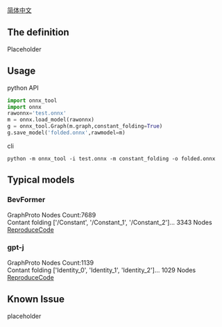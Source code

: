 <a href="ConstantFolding_CN.md">简体中文</a>
## The definition
Placeholder
## Usage
python API
```python
import onnx_tool
import onnx
rawonnx='test.onnx'
m = onnx.load_model(rawonnx)
g = onnx_tool.Graph(m.graph,constant_folding=True)
g.save_model('folded.onnx',rawmodel=m)
```
cli
```commandline
python -m onnx_tool -i test.onnx -m constant_folding -o folded.onnx
```

## Typical models
### BevFormer
GraphProto Nodes Count:7689  
Contant folding ['/Constant', '/Constant_1', '/Constant_2']... 3343 Nodes  
<a href="../benchmark/compression.py">ReproduceCode</a> 
### gpt-j
GraphProto Nodes Count:1139  
Contant folding ['Identity_0', 'Identity_1', 'Identity_2']... 1029 Nodes  
<a href="../benchmark/transfomer_models.py">ReproduceCode</a>

## Known Issue
placeholder